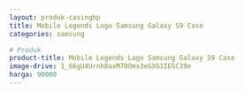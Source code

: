 ```yaml
---
layout: produk-casinghp
title: Mobile Legends Logo Samsung Galaxy S9 Case
categories: samsung

# Produk
product-title: Mobile Legends Logo Samsung Galaxy S9 Case
image-drive: 1_66gU4Urnh8axM7OOms3eGXG1IEGC39e
harga: 90000
---
```

